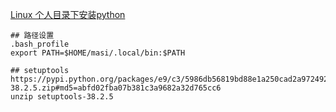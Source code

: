 

[Linux 个人目录下安装python](http://blog.csdn.net/dream_angel_z/article/details/51338546)

```
## 路径设置
.bash_profile
export PATH=$HOME/masi/.local/bin:$PATH

## setuptools
https://pypi.python.org/packages/e9/c3/5986db56819bd88e1a250cad2a97249211686b1b7b5d95f9ab64d403a2cb/setuptools-38.2.5.zip#md5=abfd02fba07b381c3a9682a32d765cc6
unzip setuptools-38.2.5

```



